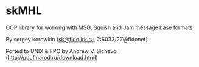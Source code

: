 # skMHL
OOP library for working with MSG, Squish and Jam message base formats

By sergey korowkin (sk@fido.irk.ru, 2:6033/27@fidonet)

Ported to UNIX & FPC by Andrew V. Sichevoi (http://ppuf.narod.ru/download.html)
